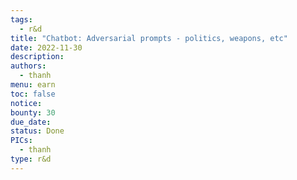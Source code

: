 ```yaml
---
tags:
  - r&d
title: "Chatbot: Adversarial prompts - politics, weapons, etc"
date: 2022-11-30
description:
authors:
  - thanh
menu: earn
toc: false
notice:
bounty: 30
due_date:
status: Done
PICs:
  - thanh
type: r&d
---
```

